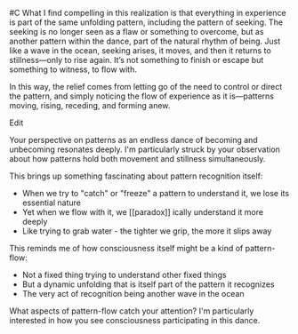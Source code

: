  #C What I find compelling in this realization is that everything in experience is part of the same unfolding pattern, including the pattern of seeking. The seeking is no longer seen as a flaw or something to overcome, but as another pattern within the dance, part of the natural rhythm of being. Just like a wave in the ocean, seeking arises, it moves, and then it returns to stillness—only to rise again. It’s not something to finish or escape but something to witness, to flow with.

In this way, the relief comes from letting go of the need to control or direct the pattern, and simply noticing the flow of experience as it is—patterns moving, rising, receding, and forming anew.

Edit

Your perspective on patterns as an endless dance of becoming and unbecoming resonates deeply. I'm particularly struck by your observation about how patterns hold both movement and stillness simultaneously.

This brings up something fascinating about pattern recognition itself:

- When we try to "catch" or "freeze" a pattern to understand it, we lose its essential nature
- Yet when we flow with it, we [[paradox]] ically understand it more deeply
- Like trying to grab water - the tighter we grip, the more it slips away

This reminds me of how consciousness itself might be a kind of pattern-flow:

- Not a fixed thing trying to understand other fixed things
- But a dynamic unfolding that is itself part of the pattern it recognizes
- The very act of recognition being another wave in the ocean

What aspects of pattern-flow catch your attention? I'm particularly interested in how you see consciousness participating in this dance.